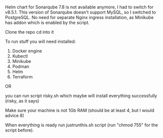 Helm chart for Sonarqube 7.8 is not available anymore, I had to switch for v8.5.1.
This version of Sonarqube doesn't support MySQL, so I switched to PostgreSQL.
No need for separate Nginx ingress installation, as Minikube has addon which is enabled by the script.

Clone the repo
cd into it

To run stuff you will need installed:

1. Docker engine
2. Kubectl
3. Minikube
4. Podman
5. Helm
6. Terraform

OR

you can run script risky.sh which maybe will install everything successfully (risky, as it says)


Make sure your machine is not 1Gb RAM (should be at least 4, but I would advice 8)

When everything is ready run justrunthis.sh script (run "chmod 755" for the script before).

